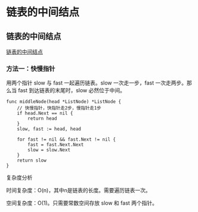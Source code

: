 # 链表的中间结点


## 链表的中间结点
[链表的中间结点](https://leetcode.cn/problems/middle-of-the-linked-list/)
### 方法一：快慢指针
用两个指针 slow 与 fast 一起遍历链表。slow 一次走一步，fast 一次走两步。那么当 fast 到达链表的末尾时，slow 必然位于中间。
```golang
func middleNode(head *ListNode) *ListNode {
    // 快慢指针，快指针走2步，慢指针走1步
    if head.Next == nil {
        return head
    }
    slow, fast := head, head
    
    for fast != nil && fast.Next != nil {
        fast = fast.Next.Next
        slow = slow.Next
    }
    return slow
}
```
复杂度分析

时间复杂度：O(n)，其中n是链表的长度。需要遍历链表一次。

空间复杂度：O(1)。只需要常数空间存放 slow 和 fast 两个指针。
